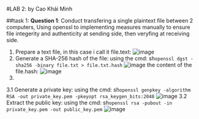 #LAB 2:
by Cao Khải Minh

##task 1:
**Question 1**: 
Conduct transfering a single plaintext file between 2 computers, 
Using openssl to implementing measures manually to ensure file integerity and authenticity at sending side, 
then veryfing at receiving side.

1. Prepare a text file, in this case i call it file.text:
![image](https://github.com/user-attachments/assets/d6fa50be-19e0-4471-baa1-ad856e19c5fe)
2. Generate a SHA-256 hash of the file:
using the cmd: sh```openssl dgst -sha256 -binary file.txt > file.txt.hash```
![image](https://github.com/user-attachments/assets/a3f5f902-d4cc-42f3-8a55-725cf7f6e8f4)
the content of the file.hash:
![image](https://github.com/user-attachments/assets/8835eb0b-b54e-4b44-b325-430e09f806f8)
3.
  3.1 Generate a private key:
using the cmd: sh```openssl genpkey -algorithm RSA -out private_key.pem -pkeyopt rsa_keygen_bits:2048```
![image](https://github.com/user-attachments/assets/702b95d7-0d0a-451d-8fa2-26fd693df22c)
  3.2 Extract the public key:
using the cmd: sh```openssl rsa -pubout -in private_key.pem -out public_key.pem```
![image](https://github.com/user-attachments/assets/ebf21530-4152-4069-a9ba-456462c363fa)



 
